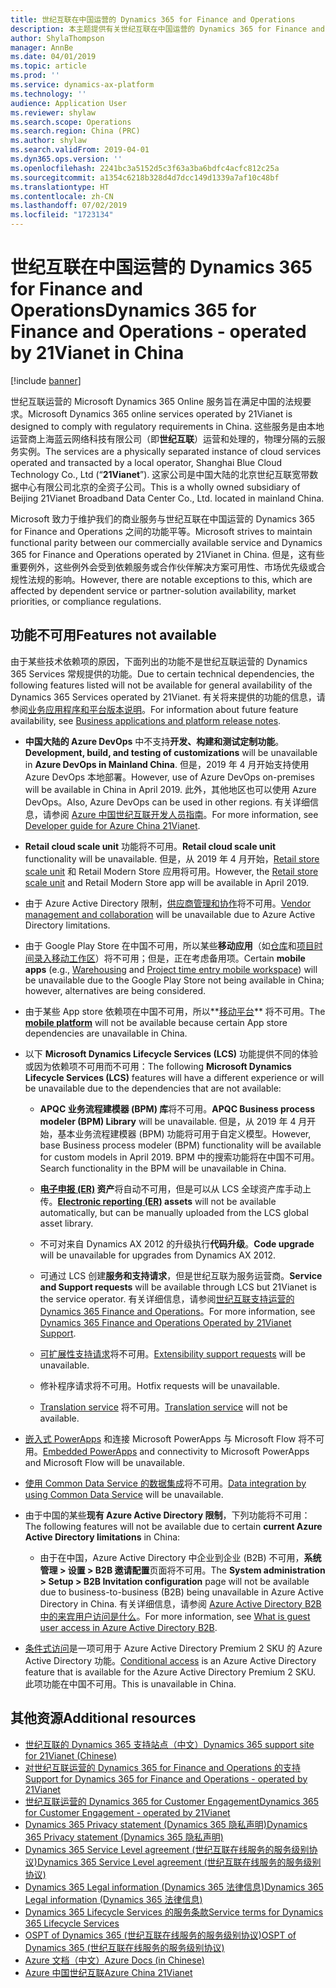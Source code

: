 ```yaml
---
title: 世纪互联在中国运营的 Dynamics 365 for Finance and Operations
description: 本主题提供有关世纪互联在中国运营的 Dynamics 365 for Finance and Operations 的信息。
author: ShylaThompson
manager: AnnBe
ms.date: 04/01/2019
ms.topic: article
ms.prod: ''
ms.service: dynamics-ax-platform
ms.technology: ''
audience: Application User
ms.reviewer: shylaw
ms.search.scope: Operations
ms.search.region: China (PRC)
ms.author: shylaw
ms.search.validFrom: 2019-04-01
ms.dyn365.ops.version: ''
ms.openlocfilehash: 2241bc3a5152d5c3f63a3ba6bdfc4acfc812c25a
ms.sourcegitcommit: a1354c6218b328d4d7dcc149d1339a7af10c48bf
ms.translationtype: HT
ms.contentlocale: zh-CN
ms.lasthandoff: 07/02/2019
ms.locfileid: "1723134"
---
```

# <a name="dynamics-365-for-finance-and-operations---operated-by-21vianet-in-china"></a><span data-ttu-id="df095-103">世纪互联在中国运营的 Dynamics 365 for Finance and Operations</span><span class="sxs-lookup"><span data-stu-id="df095-103">Dynamics 365 for Finance and Operations - operated by 21Vianet in China</span></span>

[!include [banner](../includes/banner.md)]

<span data-ttu-id="df095-104">世纪互联运营的 Microsoft Dynamics 365 Online 服务旨在满足中国的法规要求。</span><span class="sxs-lookup"><span data-stu-id="df095-104">Microsoft Dynamics 365 online services operated by 21Vianet is designed to comply with regulatory requirements in China.</span></span> <span data-ttu-id="df095-105">这些服务是由本地运营商上海蓝云网络科技有限公司（即**世纪互联**）运营和处理的，物理分隔的云服务实例。</span><span class="sxs-lookup"><span data-stu-id="df095-105">The services are a physically separated instance of cloud services operated and transacted by a local operator, Shanghai Blue Cloud Technology Co., Ltd (“**21Vianet**”).</span></span> <span data-ttu-id="df095-106">这家公司是中国大陆的北京世纪互联宽带数据中心有限公司北京的全资子公司。</span><span class="sxs-lookup"><span data-stu-id="df095-106">This is a wholly owned subsidiary of Beijing 21Vianet Broadband Data Center Co., Ltd. located in mainland China.</span></span>

<span data-ttu-id="df095-107">Microsoft 致力于维护我们的商业服务与世纪互联在中国运营的 Dynamics 365 for Finance and Operations 之间的功能平等。</span><span class="sxs-lookup"><span data-stu-id="df095-107">Microsoft strives to maintain functional parity between our commercially available service and Dynamics 365 for Finance and Operations operated by 21Vianet in China.</span></span> <span data-ttu-id="df095-108">但是，这有些重要例外，这些例外会受到依赖服务或合作伙伴解决方案可用性、市场优先级或合规性法规的影响。</span><span class="sxs-lookup"><span data-stu-id="df095-108">However, there are notable exceptions to this, which are affected by dependent service or partner-solution availability, market priorities, or compliance regulations.</span></span>

## <a name="features-not-available"></a><span data-ttu-id="df095-109">功能不可用</span><span class="sxs-lookup"><span data-stu-id="df095-109">Features not available</span></span>

<span data-ttu-id="df095-110">由于某些技术依赖项的原因，下面列出的功能不是世纪互联运营的 Dynamics 365 Services 常规提供的功能。</span><span class="sxs-lookup"><span data-stu-id="df095-110">Due to certain technical dependencies, the following features listed will not be available for general availability of the Dynamics 365 Services operated by 21Vianet.</span></span> <span data-ttu-id="df095-111">有关将来提供的功能的信息，请参阅[业务应用程序和平台版本说明](https://go.microsoft.com/fwlink/?linkid=2010158)。</span><span class="sxs-lookup"><span data-stu-id="df095-111">For information about future feature availability, see [Business applications and platform release notes](https://go.microsoft.com/fwlink/?linkid=2010158).</span></span>

-   <span data-ttu-id="df095-112">**中国大陆的 Azure DevOps** 中不支持**开发、构建和测试定制功能**。</span><span class="sxs-lookup"><span data-stu-id="df095-112">**Development, build, and testing of customizations** will be unavailable in **Azure DevOps in Mainland China**.</span></span> <span data-ttu-id="df095-113">但是，2019 年 4 月开始支持使用 Azure DevOps 本地部署。</span><span class="sxs-lookup"><span data-stu-id="df095-113">However, use of Azure DevOps on-premises will be available in China in April 2019.</span></span> <span data-ttu-id="df095-114">此外，其他地区也可以使用 Azure DevOps。</span><span class="sxs-lookup"><span data-stu-id="df095-114">Also, Azure DevOps can be used in other regions.</span></span> <span data-ttu-id="df095-115">有关详细信息，请参阅 [Azure 中国世纪互联开发人员指南](https://docs.microsoft.com/azure/china/china-get-started-developer-guide)。</span><span class="sxs-lookup"><span data-stu-id="df095-115">For more information, see [Developer guide for Azure China 21Vianet](https://docs.microsoft.com/azure/china/china-get-started-developer-guide).</span></span>

-   <span data-ttu-id="df095-116">**Retail cloud scale unit** 功能将不可用。</span><span class="sxs-lookup"><span data-stu-id="df095-116">**Retail cloud scale unit** functionality will be unavailable.</span></span> <span data-ttu-id="df095-117">但是，从 2019 年 4 月开始，[Retail store scale unit](../../retail/dev-itpro/retail-store-system-begin.md) 和 Retail Modern Store 应用将可用。</span><span class="sxs-lookup"><span data-stu-id="df095-117">However, the [Retail store scale unit](../../retail/dev-itpro/retail-store-system-begin.md) and Retail Modern Store app will be available in April 2019.</span></span>

-   <span data-ttu-id="df095-118">由于 Azure Active Directory 限制，[供应商管理和协作](../../supply-chain/procurement/set-up-maintain-vendor-collaboration.md)将不可用。</span><span class="sxs-lookup"><span data-stu-id="df095-118">[Vendor management and collaboration](../../supply-chain/procurement/set-up-maintain-vendor-collaboration.md) will be unavailable due to Azure Active Directory limitations.</span></span>

-   <span data-ttu-id="df095-119">由于 Google Play Store 在中国不可用，所以某些**移动应用**（如[仓库](../../supply-chain/warehousing/install-configure-warehousing-app.md)和[项目时间录入移动工作区](../../financials/project-management/mobile-timesheets.md)）将不可用；但是，正在考虑备用项。</span><span class="sxs-lookup"><span data-stu-id="df095-119">Certain **mobile apps** (e.g., [Warehousing](../../supply-chain/warehousing/install-configure-warehousing-app.md) and [Project time entry mobile workspace](../../financials/project-management/mobile-timesheets.md)) will be unavailable due to the Google Play Store not being available in China; however, alternatives are being considered.</span></span>

-   <span data-ttu-id="df095-120">由于某些 App store 依赖项在中国不可用，所以**[移动平台](../mobile-apps/platform/mobile-platform-home-page.md)** 将不可用。</span><span class="sxs-lookup"><span data-stu-id="df095-120">The **[mobile platform](../mobile-apps/platform/mobile-platform-home-page.md)** will not be available because certain App store dependencies are unavailable in China.</span></span>

-   <span data-ttu-id="df095-121">以下 **Microsoft Dynamics Lifecycle Services (LCS)** 功能提供不同的体验或因为依赖项不可用而不可用：</span><span class="sxs-lookup"><span data-stu-id="df095-121">The following **Microsoft Dynamics Lifecycle Services (LCS)** features will have a different experience or will be unavailable due to the dependencies that are not available:</span></span>

    -   <span data-ttu-id="df095-122">**APQC 业务流程建模器 (BPM) 库**将不可用。</span><span class="sxs-lookup"><span data-stu-id="df095-122">**APQC Business process modeler (BPM) Library** will be unavailable.</span></span> <span data-ttu-id="df095-123">但是，从 2019 年 4 月开始，基本业务流程建模器 (BPM) 功能将可用于自定义模型。</span><span class="sxs-lookup"><span data-stu-id="df095-123">However, base Business process modeler (BPM) functionality will be available for custom models in April 2019.</span></span> <span data-ttu-id="df095-124">BPM 中的搜索功能将在中国不可用。</span><span class="sxs-lookup"><span data-stu-id="df095-124">Search functionality in the BPM will be unavailable in China.</span></span>

    -   <span data-ttu-id="df095-125">**[电子申报 (ER)](../analytics/general-electronic-reporting.md?toc=/fin-and-ops/toc.json) 资产**将自动不可用，但是可以从 LCS 全球资产库手动上传。</span><span class="sxs-lookup"><span data-stu-id="df095-125">**[Electronic reporting (ER)](../analytics/general-electronic-reporting.md?toc=/fin-and-ops/toc.json) assets** will not be available automatically, but can be manually uploaded from the LCS global asset library.</span></span>

    -   <span data-ttu-id="df095-126">不可对来自 Dynamics AX 2012 的升级执行**代码升级**。</span><span class="sxs-lookup"><span data-stu-id="df095-126">**Code upgrade** will be unavailable for upgrades from Dynamics AX 2012.</span></span>

    -   <span data-ttu-id="df095-127">可通过 LCS 创建**服务和支持请求**，但是世纪互联为服务运营商。</span><span class="sxs-lookup"><span data-stu-id="df095-127">**Service and Support requests** will be available through LCS but 21Vianet is the service operator.</span></span> <span data-ttu-id="df095-128">有关详细信息，请参阅[世纪互联支持运营的 Dynamics 365 Finance and Operations](../lifecycle-services/21vianet-support.md)。</span><span class="sxs-lookup"><span data-stu-id="df095-128">For more information, see [Dynamics 365 Finance and Operations Operated by 21Vianet Support](../lifecycle-services/21vianet-support.md).</span></span>
    
    -   <span data-ttu-id="df095-129">[可扩展性支持请求](../extensibility/extensibility-requests.md)将不可用。</span><span class="sxs-lookup"><span data-stu-id="df095-129">[Extensibility support requests](../extensibility/extensibility-requests.md) will be unavailable.</span></span>
    
    -   <span data-ttu-id="df095-130">修补程序请求将不可用。</span><span class="sxs-lookup"><span data-stu-id="df095-130">Hotfix requests will be unavailable.</span></span>

    -   <span data-ttu-id="df095-131">[Translation service](../lifecycle-services/translation-service-overview.md) 将不可用。</span><span class="sxs-lookup"><span data-stu-id="df095-131">[Translation service](../lifecycle-services/translation-service-overview.md) will not be available.</span></span>

-   <span data-ttu-id="df095-132">[嵌入式 PowerApps](../../fin-and-ops/get-started/embed-power-apps.md) 和连接 Microsoft PowerApps 与 Microsoft Flow 将不可用。</span><span class="sxs-lookup"><span data-stu-id="df095-132">[Embedded PowerApps](../../fin-and-ops/get-started/embed-power-apps.md) and connectivity to Microsoft PowerApps and Microsoft Flow will be unavailable.</span></span>

-   <span data-ttu-id="df095-133">[使用 Common Data Service 的数据集成](../data-entities/data-integration-cds.md?toc=/fin-and-ops/toc.json)将不可用。</span><span class="sxs-lookup"><span data-stu-id="df095-133">[Data integration by using Common Data Service](../data-entities/data-integration-cds.md?toc=/fin-and-ops/toc.json) will be unavailable.</span></span>

-   <span data-ttu-id="df095-134">由于中国的某些**现有 Azure Active Directory 限制**，下列功能将不可用：</span><span class="sxs-lookup"><span data-stu-id="df095-134">The following features will not be available due to certain **current Azure Active Directory limitations** in China:</span></span>

    -   <span data-ttu-id="df095-135">由于在中国，Azure Active Directory 中企业到企业 (B2B) 不可用，**系统管理 \> 设置 \> B2B 邀请配置**页面将不可用。</span><span class="sxs-lookup"><span data-stu-id="df095-135">The **System administration \> Setup \> B2B Invitation configuration** page will not be available due to business-to-business (B2B) being unavailable in Azure Active Directory in China.</span></span> <span data-ttu-id="df095-136">有关详细信息，请参阅 [Azure Active Directory B2B 中的来宾用户访问是什么](https://docs.microsoft.com/azure/active-directory/b2b/what-is-b2b)。</span><span class="sxs-lookup"><span data-stu-id="df095-136">For more information, see [What is guest user access in Azure Active Directory B2B](https://docs.microsoft.com/azure/active-directory/b2b/what-is-b2b).</span></span>

-   <span data-ttu-id="df095-137">[条件式访问](https://docs.microsoft.com/azure/active-directory/conditional-access/technical-reference)是一项可用于 Azure Active Directory Premium 2 SKU 的 Azure Active Directory 功能。</span><span class="sxs-lookup"><span data-stu-id="df095-137">[Conditional access](https://docs.microsoft.com/azure/active-directory/conditional-access/technical-reference) is an Azure Active Directory feature that is available for the Azure Active Directory Premium 2 SKU.</span></span> <span data-ttu-id="df095-138">此项功能在中国不可用。</span><span class="sxs-lookup"><span data-stu-id="df095-138">This is unavailable in China.</span></span> 

## <a name="additional-resources"></a><span data-ttu-id="df095-139">其他资源</span><span class="sxs-lookup"><span data-stu-id="df095-139">Additional resources</span></span>

- [<span data-ttu-id="df095-140">世纪互联的 Dynamics 365 支持站点（中文）</span><span class="sxs-lookup"><span data-stu-id="df095-140">Dynamics 365 support site for 21Vianet (Chinese)</span></span>](https://www.21vbluecloud.com/Dynamics365/)
- [<span data-ttu-id="df095-141">对世纪互联运营的 Dynamics 365 for Finance and Operations 的支持</span><span class="sxs-lookup"><span data-stu-id="df095-141">Support for Dynamics 365 for Finance and Operations - operated by 21Vianet</span></span>](../lifecycle-services/21vianet-support.md)
- [<span data-ttu-id="df095-142">世纪互联运营的 Dynamics 365 for Customer Engagement</span><span class="sxs-lookup"><span data-stu-id="df095-142">Dynamics 365 for Customer Engagement - operated by 21Vianet</span></span>](https://docs.microsoft.com/dynamics365/customer-engagement/admin/datacenter/about-microsoft-cloud-china)
- [<span data-ttu-id="df095-143">Dynamics 365 Privacy statement (Dynamics 365 隐私声明)</span><span class="sxs-lookup"><span data-stu-id="df095-143">Dynamics 365 Privacy statement (Dynamics 365 隐私声明)</span></span>](https://www.21vbluecloud.com/Dynamics365/d365-privacy/)
- [<span data-ttu-id="df095-144">Dynamics 365 Service Level agreement (世纪互联在线服务的服务级别协议)</span><span class="sxs-lookup"><span data-stu-id="df095-144">Dynamics 365 Service Level agreement (世纪互联在线服务的服务级别协议)</span></span>](https://www.21vbluecloud.com/Dynamics365/d365-sla/)
- [<span data-ttu-id="df095-145">Dynamics 365 Legal information (Dynamics 365 法律信息)</span><span class="sxs-lookup"><span data-stu-id="df095-145">Dynamics 365  Legal information (Dynamics 365 法律信息)</span></span>](https://www.21vbluecloud.com/Dynamics365/dynamics365-legal/)
- [<span data-ttu-id="df095-146">Dynamics 365 Lifecycle Services 的服务条款</span><span class="sxs-lookup"><span data-stu-id="df095-146">Service terms for Dynamics 365 Lifecycle Services</span></span>](https://www.21vbluecloud.com/dynamics365/d365-lcs/)
- [<span data-ttu-id="df095-147">OSPT of Dynamics 365 (世纪互联在线服务的服务级别协议)</span><span class="sxs-lookup"><span data-stu-id="df095-147">OSPT of Dynamics 365 (世纪互联在线服务的服务级别协议)</span></span>](https://www.21vbluecloud.com/ostpt/)
- [<span data-ttu-id="df095-148">Azure 文档（中文）</span><span class="sxs-lookup"><span data-stu-id="df095-148">Azure Docs (in Chinese)</span></span>](https://docs.azure.cn/zh-cn/)
- [<span data-ttu-id="df095-149">Azure 中国世纪互联</span><span class="sxs-lookup"><span data-stu-id="df095-149">Azure China 21Vianet</span></span>](https://docs.microsoft.com/azure/china/china-welcome)
